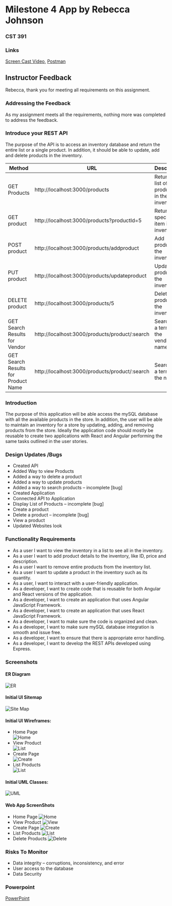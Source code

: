 # Milestone 4 App by Rebecca Johnson
### CST 391

### Links
[Screen Cast Video](https://www.loom.com/share/af0539608453493a9f947870a70dd924?sid=bbf4469e-1931-4618-8f4c-74836d8a2a97), 
[Postman](https://web.postman.co/workspace/My-Workspace~e3ba2104-c355-4bb2-896e-425da88e41b7/documentation/31209245-bdad6218-d250-4358-8d81-b8d7a55c80ee)


## Instructor Feedback
Rebecca, thank you for meeting all requirements on this assignment. 

### Addressing the Feedback
As my assignment meets all the requirements, nothing more was completed to address the feedback.

### Introduce your REST API
The purpose of the API is to access an inventory database and return the entire list or a single 
product. In addition, it should be able to update, add and delete products in the inventory.

| Method        | URL     | Descrition |
|---------------|-----------|------------|
| GET Products  | http://localhost:3000/products     | Returns a list of products in the inventory.       |
| GET product   | http://localhost:3000/products?productId=5 |Returns a specific item in the inventory|
| POST product  | http://localhost:3000/products/addproduct  |Add product to the inventory.       |
| PUT product   | http://localhost:3000/products/updateproduct  |Update product in the inventory.       |
| DELETE product|http://localhost:3000/products/5  |Delete a product in the inventory.       |
| GET Search Results for Vendor |http://localhost:3000/products/product/:search |Searches a term in the vendor name.       |
| GET Search Results for Product Name|http://localhost:3000/products/product/:search | Searches a term in the name.       |

### Introduction
The purpose of this application will be able access the mySQL database with all the available
products in the store. In addition, the user will be able to maintain an inventory for a store by
updating, adding, and removing products from the store. Ideally the application code should
mostly be reusable to create two applications with React and Angular performing the same tasks
outlined in the user stories.

### Design Updates /Bugs
<ul>
  <li>Created API</li>
  <li>Added Way to view Products</li>
  <li>Added a way to delete a product</li>
  <li>Added a way to update products</li>
  <li>Added a way to search products – incomplete [bug]</li>
  <li>Created Application</li>
  <li>Connected API to Application </li>
  <li>Display List of Products  – incomplete [bug]</li>
  <li>Create a product </li>
  <li>Delete a product  – incomplete [bug]</li>
  <li>View a product </li>
  <li>Updated Websites look</li>
</ul>

### Functionality Requirements
<ul>
  <li>As a user I want to view the inventory in a list to see all in the inventory.</li>
  <li>As a user I want to add product details to the inventory, like ID, price and description.</li>
  <li>As a user I want to remove entire products from the inventory list.</li>
  <li>As a user I want to update a product in the inventory such as its quantity.</li>
  <li>As a user, I want to interact with a user-friendly application.</li>
  <li>As a developer, I want to create code that is reusable for both Angular and React versions of the application.</li>
  <li>As a developer, I want to create an application that uses Angular JavaScript Framework.</li>
  <li>As a developer, I want to create an application that uses React JavaScript Framework.</li>
  <li>As a developer, I want to make sure the code is organized and clean.</li>
  <li>As a developer, I want to make sure mySQL database integration is smooth and issue free.</li>
  <li>As a developer, I want to ensure that there is appropriate error handling.</li>
  <li>As a developer, I want to develop the REST APIs developed using Express.</li>
</ul>

### Screenshots
#### ER Diagram
![ER](er.png)
#### Initial UI Sitemap
![Site Map](sitemap.png)
#### Initial UI Wireframes:
   - Home Page <br>
   ![Home](home.png)
   - View Product<br>
   ![List](view.png)
   - Create Page<br>
   ![Create](create.png)
   - List Products<br>
   ![List](list.png)

#### Initial UML Classes:
![UML](uml.png)

#### Web App ScreenShots
- Home Page
![Home](home1.png)
- View Product
![View](view1.png)
- Create Page
![Create](create1.png)
- List Products
![List](list1.png)
- Delete Products
![Delete](delete1.png)

### Risks To Monitor
<ul>
  <li>Data integrity – corruptions, inconsistency, and error</li>
  <li>User access to the database</li>
  <li>Data Security</li>
</ul>

### Powerpoint
[PowerPoint](finalPresentation.pptx)